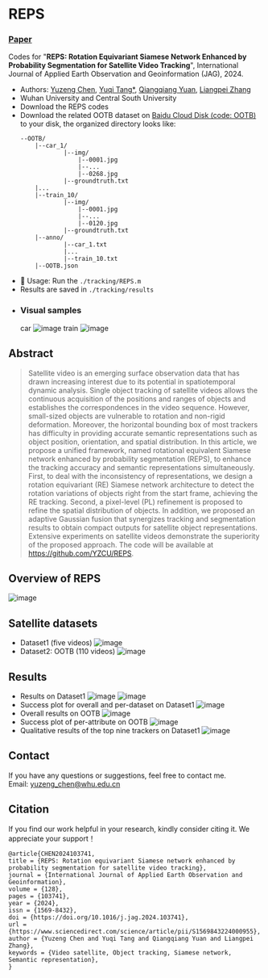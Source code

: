 # REPS
### [**Paper**](https://www.sciencedirect.com/science/article/pii/S1569843224000955)

Codes for "**REPS: Rotation Equivariant Siamese Network Enhanced by Probability Segmentation for Satellite Video Tracking**", 
International Journal of Applied Earth Observation and Geoinformation (JAG), 2024.

- Authors: 
[Yuzeng Chen](https://github.com/YZCU), 
[Yuqi Tang*](https://faculty.csu.edu.cn/yqtang/zh_CN/zdylm/66781/list/index.htm),
[Qiangqiang Yuan](http://qqyuan.users.sgg.whu.edu.cn/),
[Liangpei Zhang](http://www.lmars.whu.edu.cn/prof_web/zhangliangpei/rs/index.html)
- Wuhan University and Central South University
- Download the REPS codes
- Download the related OOTB dataset on [Baidu Cloud Disk (code: OOTB)](https://pan.baidu.com/s/11hsA4pOliwA1FpOqNol93w ) to your disk, the organized directory looks like:
    ```
    --OOTB/
    	|--car_1/
                |--img/
                    |--0001.jpg
                    |--...
                    |--0268.jpg
                |--groundtruth.txt
    	|...
    	|--train_10/
                |--img/
                    |--0001.jpg
                    |--...
                    |--0120.jpg
                |--groundtruth.txt
    	|--anno/
		    	|--car_1.txt
		    	|...
		    	|--train_10.txt
      	|--OOTB.json
    ```
- 🧩 Usage: Run the `./tracking/REPS.m`
- Results are saved in `./tracking/results`
- ### Visual samples
  car
 ![image](/fig/car.gif)
  train
 ![image](/fig/train.gif)

## Abstract
>Satellite video is an emerging surface observation data that has drawn increasing interest due to its potential in spatiotemporal dynamic analysis. Single object tracking of satellite videos allows the continuous acquisition of the positions and ranges of objects and establishes the correspondences in the video sequence. However, small-sized objects are vulnerable to rotation and non-rigid deformation. Moreover, the horizontal bounding box of most trackers has difficulty in providing accurate semantic representations such as object position, orientation, and spatial distribution. In this article, we propose a unified framework, named rotational equivalent Siamese network enhanced by probability segmentation (REPS), to enhance the tracking accuracy and semantic representations simultaneously. First, to deal with the inconsistency of representations, we design a rotation equivariant (RE) Siamese network architecture to detect the rotation variations of objects right from the start frame, achieving the RE tracking. Second, a pixel-level (PL) refinement is proposed to refine the spatial distribution of objects. In addition, we proposed an adaptive Gaussian fusion that synergizes tracking and segmentation results to obtain compact outputs for satellite object representations. Extensive experiments on satellite videos demonstrate the superiority of the proposed approach. The code will be available at https://github.com/YZCU/REPS.

## Overview of REPS
 ![image](/fig/REPS.jpg)
## Satellite datasets
- Dataset1 (five videos)
 ![image](/fig/Dataset1.jpg)
- Dataset2: OOTB (110 videos)
 ![image](/fig/OOTB.png)
## Results
- Results on Dataset1
 ![image](/fig/table2.jpg)
 ![image](/fig/table3.jpg)
- Success plot for overall and per-dataset on Dataset1
 ![image](/fig/fig6.jpg)
-  Overall results on OOTB
 ![image](/fig/table7.jpg)
- Success plot of per-attribute on OOTB
 ![image](/fig/fig13.jpg)
- Qualitative results of the top nine trackers on Dataset1
 ![image](/fig/fig7.jpg)


## Contact
If you have any questions or suggestions, feel free to contact me.  
Email: yuzeng_chen@whu.edu.cn 

## Citation
If you find our work helpful in your research, kindly consider citing it. We appreciate your support！

```
@article{CHEN2024103741,
title = {REPS: Rotation equivariant Siamese network enhanced by probability segmentation for satellite video tracking},
journal = {International Journal of Applied Earth Observation and Geoinformation},
volume = {128},
pages = {103741},
year = {2024},
issn = {1569-8432},
doi = {https://doi.org/10.1016/j.jag.2024.103741},
url = {https://www.sciencedirect.com/science/article/pii/S1569843224000955},
author = {Yuzeng Chen and Yuqi Tang and Qiangqiang Yuan and Liangpei Zhang},
keywords = {Video satellite, Object tracking, Siamese network, Semantic representation},
}
```
